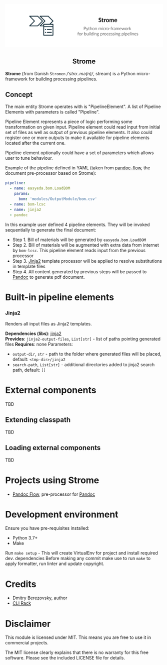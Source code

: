 ![Strome Cover Picture](https://raw.githubusercontent.com/corvis/strome/master/docs/assets/cover-picture.png "Strome Cover image")

<h2 align="center">Strome</h2>

**Strome** (from Danish `Stromen` _/ˈstroː.mə(n)/_, stream) is a Python micro-framework for building processing
pipelines.

## Concept

The main entity Strome operates with is "PipelineElement". A list of Pipeline Elements with parameters is called
"Pipeline".

Pipeline Element represents a piece of logic performing some transformation on given input. Pipeline element could read
input from initial set of files as well as output of previous pipeline elements. It also could register one or more
outputs to make it available for pipeline elements located after the current one.

Pipeline element optionally could have a set of parameters which allows user to tune behaviour.

Example of the pipeline defined in YAML (taken from [pandoc-flow](https://github.com/corvis/pandoc-flow), the document
pre-processor based on Strome):

```yaml
pipeline:
  - name: easyeda.bom.LoadBOM
    params:
      bom: 'modules/OutputModule/bom.csv'
  - name: bom-lcsc
  - name: jinja2
  - pandoc
```

In this example user defined 4 pipeline elements. They will be invoked sequentially to generate the final document:

* Step 1. Bill of materials will be generated by `easyeda.bom.LoadBOM`
* Step 2. Bill of materials will be augmented with extra data from internet by `bom-lcsc`. This pipeline element reads
  input from the previous processor
* Step 3. [Jinja2](https://jinja.palletsprojects.com/en/3.0.x/) template processor will be applied to resolve
  substitutions in template files
* Step 4. All content generated by previous steps will be passed to [Pandoc](https://pandoc.org/) to generate pdf
  document.

# Built-in pipeline elements

### Jinja2

Renders all input files as Jinja2 templates. 

**Dependencies (libs)**: [jinja2](https://pypi.org/project/Jinja2/)                          
**Provides**: `jinja2-output-files`, `List[str]` - list of paths pointing generated files
**Requires**: none
Parameters:
* `output-dir`, `str` - path to the folder where generated files will be placed, default: `<tmp-dir>/jinja2`
* `search-path`, `List[str]` - additional directories added to jinja2 search path, default: `[]`

# External components

TBD

## Extending classpath

TBD

## Loading external components

TBD

# Projects using Strome

* [Pandoc Flow](https://github.com/corvis/pandoc-flow), pre-processor for [Pandoc](https://pandoc.org/)

# Development environment

Ensure you have pre-requisites installed:

* Python 3.7+
* Make

Run `make setup` - This will create VirtualEnv for project and install required dev. dependencies Before making any
commit make use to run `make` to apply formatter, run linter and update copyright.

# Credits

* Dmitry Berezovsky, author
* [CLI Rack](https://github.com/corvis/cli-rack)

# Disclaimer

This module is licensed under MIT. This means you are free to use it in commercial projects.

The MIT license clearly explains that there is no warranty for this free software. Please see the included LICENSE file
for details.
